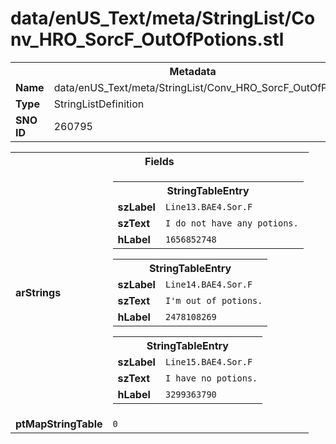 <h1>data/enUS_Text/meta/StringList/Conv_HRO_SorcF_OutOfPotions.stl</h1><table><tr><th colspan="100%">Metadata</th></tr><tr><td><b>Name</b></td><td>data/enUS_Text/meta/StringList/Conv_HRO_SorcF_OutOfPotions.stl</td></tr><tr><td><b>Type</b></td><td>StringListDefinition</td></tr><tr><td><b>SNO ID</b></td><td>260795</td></tr></table>

<table><tr><th colspan="100%">Fields</th></tr><tr><td><b>arStrings</b></td><td><table><tr><th colspan="100%">StringTableEntry</th></tr><tr><td><b>szLabel</b></td><td><code>Line13.BAE4.Sor.F</code></td></tr><tr><td><b>szText</b></td><td><code>I do not have any potions.</code></td></tr><tr><td><b>hLabel</b></td><td><code>1656852748</code></td></tr></table>


<table><tr><th colspan="100%">StringTableEntry</th></tr><tr><td><b>szLabel</b></td><td><code>Line14.BAE4.Sor.F</code></td></tr><tr><td><b>szText</b></td><td><code>I'm out of potions.</code></td></tr><tr><td><b>hLabel</b></td><td><code>2478108269</code></td></tr></table>


<table><tr><th colspan="100%">StringTableEntry</th></tr><tr><td><b>szLabel</b></td><td><code>Line15.BAE4.Sor.F</code></td></tr><tr><td><b>szText</b></td><td><code>I have no potions.</code></td></tr><tr><td><b>hLabel</b></td><td><code>3299363790</code></td></tr></table>


</td></tr><tr><td><b>ptMapStringTable</b></td><td><code>0</code></td></tr></table>

